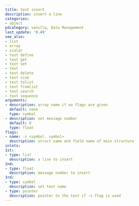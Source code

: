 ```yaml
---
title: text insert
description: insert a line
categories:
- object
pdcategory: vanilla, Data Management
last_update: '0.49'
see_also:
- list
- array
- scalar
- text define
- text get
- text set
- text
- text delete
- text size
- text tolist
- text fromlist
- text search
- text sequence
arguments:
- description: array name if no flags are given
  default: none
  type: symbol
- description: set message number
  default: 0
  type: float
flags:
- name: -s <symbol, symbol>
  description: struct name and field name of main structure
inlets:
1st:
- type: list
  description: a line to insert
2nd:
- type: float
  description: message number to insert
3rd:
- type: symbol
  description: set text name
- type: pointer
  description: pointer to the text if -s flag is used
---
```

